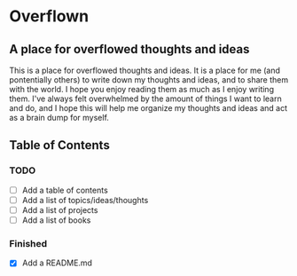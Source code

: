 # Overflown

## A place for overflowed thoughts and ideas

This is a place for overflowed thoughts and ideas. It is a place for me (and pontentially others) to write down my thoughts and ideas, and to share them with the world. I hope you enjoy reading them as much as I enjoy writing them. I've always felt overwhelmed by the amount of things I want to learn and do, and I hope this will help me organize my thoughts and ideas and act as a brain dump for myself.

## Table of Contents

### TODO

- [ ] Add a table of contents
- [ ] Add a list of topics/ideas/thoughts
- [ ] Add a list of projects
- [ ] Add a list of books

### Finished

- [x] Add a README.md
